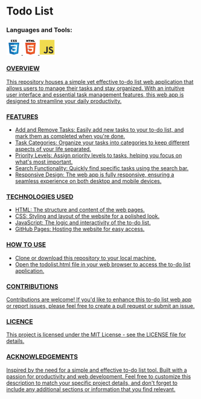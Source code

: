 # Todo List
<h3 align="left">Languages and Tools:</h3>
<p align="left"> <a href="https://www.w3schools.com/css/" target="_blank" rel="noreferrer"> <img src="https://raw.githubusercontent.com/devicons/devicon/master/icons/css3/css3-original-wordmark.svg" alt="css3" width="40" height="40"/> </a> <a href="https://www.w3.org/html/" target="_blank" rel="noreferrer"> <img src="https://raw.githubusercontent.com/devicons/devicon/master/icons/html5/html5-original-wordmark.svg" alt="html5" width="40" height="40"/> </a> <a href="https://developer.mozilla.org/en-US/docs/Web/JavaScript" target="_blank" rel="noreferrer"> <img src="https://raw.githubusercontent.com/devicons/devicon/master/icons/javascript/javascript-original.svg" alt="javascript" width="40" height="40"/></p>

### OVERVIEW
This repository houses a simple yet effective to-do list web application that allows users to manage their tasks and stay organized. With an intuitive user interface and essential task management features, this web app is designed to streamline your daily productivity.

### FEATURES
- Add and Remove Tasks: Easily add new tasks to your to-do list, and mark them as completed when you're done.
- Task Categories: Organize your tasks into categories to keep different aspects of your life separated.
- Priority Levels: Assign priority levels to tasks, helping you focus on what's most important.
- Search Functionality: Quickly find specific tasks using the search bar.
- Responsive Design: The web app is fully responsive, ensuring a seamless experience on both desktop and mobile devices.

### TECHNOLOGIES USED
- HTML: The structure and content of the web pages.
- CSS: Styling and layout of the website for a polished look.
- JavaScript: The logic and interactivity of the to-do list.
- GitHub Pages: Hosting the website for easy access.

### HOW TO USE
- Clone or download this repository to your local machine.
- Open the todolist.html file in your web browser to access the to-do list application.

### CONTRIBUTIONS
Contributions are welcome! If you'd like to enhance this to-do list web app or report issues, please feel free to create a pull request or submit an issue.

### LICENCE
This project is licensed under the MIT License - see the LICENSE file for details.

### ACKNOWLEDGEMENTS
Inspired by the need for a simple and effective to-do list tool.
Built with a passion for productivity and web development.
Feel free to customize this description to match your specific project details, and don't forget to include any additional sections or information that you find relevant.
